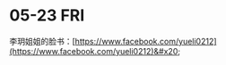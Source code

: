 # 05-23 FRI

李玥姐姐的脸书：[https://www.facebook.com/yueli0212](https://www.facebook.com/yueli0212)&#x20;
